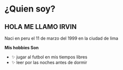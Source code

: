 <h1>¿Quien soy?

<h2> HOLA ME LLAMO IRVIN </h2>  
Naci en peru el 11 de marzo del 1999 en la ciudad de lima

**Mis hobbies Son**

   * :sparkles: jugar al futbol en mis tiempos libres 
   * :sparkles: leer por las noches antes de dormir 
